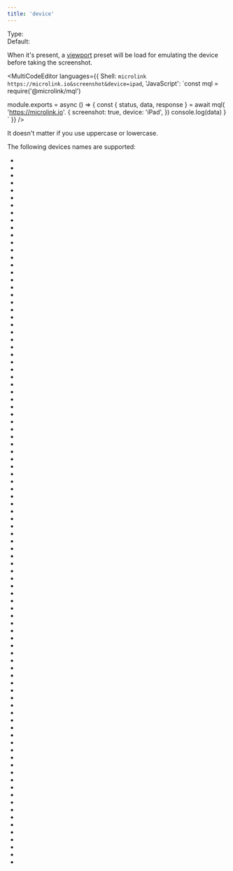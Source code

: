 ```yaml
---
title: 'device'
---
```


Type: <Type children='<string>'/><br/>
Default: <Type children="'macbook pro 13'"/>

When it's present, a [viewport](/docs/api/parameters/viewport) preset will be load for emulating the device before taking the screenshot.

<MultiCodeEditor languages={{
  Shell: `microlink https://microlink.io&screenshot&device=ipad`,
  'JavaScript': `const mql = require('@microlink/mql')
 
module.exports = async () => {
  const { status, data, response } = await mql(
    'https://microlink.io'. { 
      screenshot: true,
      device: 'iPad',
  })
  console.log(data)
}
  `
  }} 
/>

<Figcaption>It doesn't matter if you use uppercase or lowercase.</Figcaption>

The following devices names are supported:

- <Type children="'BlackBerry Z30'" />
- <Type children="'BlackBerry Z30 landscape'" />
- <Type children="'Blackberry PlayBook'" />
- <Type children="'Blackberry PlayBook landscape'" />
- <Type children="'Galaxy Note 3'" />
- <Type children="'Galaxy Note 3 landscape'" />
- <Type children="'Galaxy Note II'" />
- <Type children="'Galaxy Note II landscape'" />
- <Type children="'Galaxy S III'" />
- <Type children="'Galaxy S III landscape'" />
- <Type children="'Galaxy S5'" />
- <Type children="'Galaxy S5 landscape'" />
- <Type children="'Galaxy S8'" />
- <Type children="'Galaxy S8 landscape'" />
- <Type children="'Galaxy S9+'" />
- <Type children="'Galaxy S9+ landscape'" />
- <Type children="'Galaxy Tab S4'" />
- <Type children="'Galaxy Tab S4 landscape'" />
- <Type children="'JioPhone 2'" />
- <Type children="'JioPhone 2 landscape'" />
- <Type children="'Kindle Fire HDX'" />
- <Type children="'Kindle Fire HDX landscape'" />
- <Type children="'LG Optimus L70'" />
- <Type children="'LG Optimus L70 landscape'" />
- <Type children="'Macbook Pro 13'" />
- <Type children="'Macbook Pro 15'" />
- <Type children="'Macbook Pro 16'" />
- <Type children="'Microsoft Lumia 550'" />
- <Type children="'Microsoft Lumia 950'" />
- <Type children="'Microsoft Lumia 950 landscape'" />
- <Type children="'Nexus 10'" />
- <Type children="'Nexus 10 landscape'" />
- <Type children="'Nexus 4'" />
- <Type children="'Nexus 4 landscape'" />
- <Type children="'Nexus 5'" />
- <Type children="'Nexus 5 landscape'" />
- <Type children="'Nexus 5X'" />
- <Type children="'Nexus 5X landscape'" />
- <Type children="'Nexus 6'" />
- <Type children="'Nexus 6 landscape'" />
- <Type children="'Nexus 6P'" />
- <Type children="'Nexus 6P landscape'" />
- <Type children="'Nexus 7'" />
- <Type children="'Nexus 7 landscape'" />
- <Type children="'Nokia Lumia 520'" />
- <Type children="'Nokia Lumia 520 landscape'" />
- <Type children="'Nokia N9'" />
- <Type children="'Nokia N9 landscape'" />
- <Type children="'Pixel 2'" />
- <Type children="'Pixel 2 XL'" />
- <Type children="'Pixel 2 XL landscape'" />
- <Type children="'Pixel 2 landscape'" />
- <Type children="'Pixel 3'" />
- <Type children="'Pixel 3 landscape'" />
- <Type children="'Pixel 4'" />
- <Type children="'Pixel 4 landscape'" />
- <Type children="'iMac 21'" />
- <Type children="'iMac 21 4K'" />
- <Type children="'iMac 24 4.5K'" />
- <Type children="'iMac 27'" />
- <Type children="'iMac 27 5K'" />
- <Type children="'iPad'" />
- <Type children="'iPad Mini'" />
- <Type children="'iPad Mini landscape'" />
- <Type children="'iPad Pro'" />
- <Type children="'iPad Pro landscape'" />
- <Type children="'iPad landscape'" />
- <Type children="'iPhone 11'" />
- <Type children="'iPhone 11 Pro'" />
- <Type children="'iPhone 11 Pro Max'" />
- <Type children="'iPhone 11 Pro Max landscape'" />
- <Type children="'iPhone 11 Pro landscape'" />
- <Type children="'iPhone 11 landscape'" />
- <Type children="'iPhone 4'" />
- <Type children="'iPhone 4 landscape'" />
- <Type children="'iPhone 5'" />
- <Type children="'iPhone 5 landscape'" />
- <Type children="'iPhone 6'" />
- <Type children="'iPhone 6 Plus'" />
- <Type children="'iPhone 6 Plus landscape'" />
- <Type children="'iPhone 6 landscape'" />
- <Type children="'iPhone 7'" />
- <Type children="'iPhone 7 Plus'" />
- <Type children="'iPhone 7 Plus landscape'" />
- <Type children="'iPhone 7 landscape'" />
- <Type children="'iPhone 8'" />
- <Type children="'iPhone 8 Plus'" />
- <Type children="'iPhone 8 Plus landscape'" />
- <Type children="'iPhone 8 landscape'" />
- <Type children="'iPhone SE'" />
- <Type children="'iPhone SE landscape'" />
- <Type children="'iPhone X'" />
- <Type children="'iPhone X landscape'" />
- <Type children="'iPhone XR'" />
- <Type children="'iPhone XR landscape'" />

